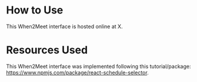 # How to Use
This When2Meet interface is hosted online at X.

# Resources Used
This When2Meet interface was implemented following this tutorial/package: https://www.npmjs.com/package/react-schedule-selector. 